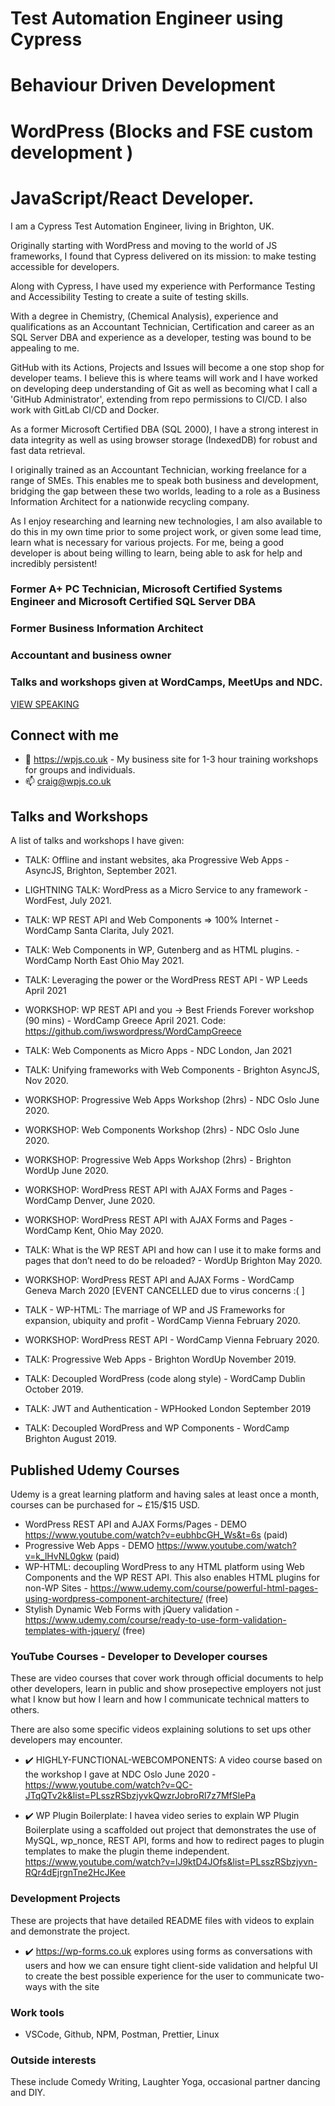 <!--![TECH](https://images.unsplash.com/photo-1519389950473-47ba0277781c?ixlib=rb-1.2.1&ixid=eyJhcHBfaWQiOjEyMDd9&auto=format&fit=crop&w=1350&q=80)-->
# Test Automation Engineer using Cypress
# Behaviour Driven Development

# WordPress (Blocks and FSE custom development )
# JavaScript/React Developer.

I am a Cypress Test Automation Engineer, living in Brighton, UK.

Originally starting with WordPress and moving to the world of JS frameworks, I found that Cypress delivered on its mission: to make testing accessible for developers.

Along with Cypress, I have used my experience with Performance Testing and Accessibility Testing to create a suite of testing skills.

With a degree in Chemistry, (Chemical Analysis), experience and qualifications as an Accountant Technician, Certification and career as an SQL Server DBA and experience as a developer, testing was bound to be appealing to me.

GitHub with its Actions, Projects and Issues will become a one stop shop for developer teams. I believe this is where teams will work and I have worked on developing deep understanding of Git as well as becoming what I call a 'GitHub Administrator', extending from repo permissions to CI/CD. I also work with GitLab CI/CD and Docker.

As a former Microsoft Certified DBA (SQL 2000), I have a strong interest in data integrity as well as using browser storage (IndexedDB) for robust and fast data retrieval.

I originally trained as an Accountant Technician, working freelance for a range of SMEs. This enables me to speak both business and development, bridging the gap between these two worlds, leading to a role as a Business Information Architect for a nationwide recycling company.

As I enjoy researching and learning new technologies, I am also available to do this in my own time prior to some project work, or given some lead time, learn what is necessary for various projects. For me, being a good developer is about being willing to learn, being able to ask for help and incredibly persistent!

### Former A+ PC Technician, Microsoft Certified Systems Engineer and Microsoft Certified SQL Server DBA
### Former Business Information Architect
### Accountant and business owner
### Talks and workshops given at WordCamps, MeetUps and NDC.
[VIEW SPEAKING](#talks-and-workshops)


## Connect with me
- 👯 https://wpjs.co.uk - My business site for 1-3 hour training workshops for groups and individuals.
- 📫 craig@wpjs.co.uk

## Talks and Workshops

A list of talks and workshops I have given: 

- TALK: Offline and instant websites, aka Progressive Web Apps - AsyncJS, Brighton, September 2021.

- LIGHTNING TALK: WordPress as a Micro Service to any framework - WordFest, July 2021.

- TALK: WP REST API and Web Components => 100% Internet - WordCamp Santa Clarita, July 2021.

- TALK: Web Components in WP, Gutenberg and as HTML plugins. - WordCamp North East Ohio May 2021.

- TALK: Leveraging the power or the WordPress REST API - WP Leeds April 2021

- WORKSHOP: WP REST API and you -> Best Friends Forever workshop (90 mins) - WordCamp Greece April 2021. Code: https://github.com/iwswordpress/WordCampGreece

- TALK: Web Components as Micro Apps - NDC London, Jan 2021

- TALK: Unifying frameworks with Web Components - Brighton AsyncJS, Nov 2020.

- WORKSHOP: Progressive Web Apps Workshop (2hrs) - NDC Oslo June 2020.

- WORKSHOP: Web Components Workshop (2hrs) - NDC Oslo June 2020.

- WORKSHOP: Progressive Web Apps Workshop (2hrs) - Brighton WordUp June 2020.

- WORKSHOP: WordPress REST API with AJAX Forms and Pages - WordCamp Denver, June 2020.

- WORKSHOP: WordPress REST API with AJAX Forms and Pages - WordCamp Kent, Ohio May 2020.

- TALK: What is the WP REST API and how can I use it to make forms and pages that don’t need to do be reloaded? - WordUp Brighton May 2020.

- WORKSHOP: WordPress REST API and AJAX Forms - WordCamp Geneva March 2020 [EVENT CANCELLED due to virus concerns :( ]

- TALK - WP-HTML: The marriage of WP and JS Frameworks for expansion, ubiquity and profit - WordCamp Vienna February 2020.

- WORKSHOP: WordPress REST API - WordCamp Vienna February 2020.

- TALK: Progressive Web Apps - Brighton WordUp November 2019.

- TALK: Decoupled WordPress (code along style) - WordCamp Dublin October 2019.

- TALK: JWT and Authentication - WPHooked London September 2019

- TALK: Decoupled WordPress and WP Components - WordCamp Brighton August 2019.


##  Published Udemy Courses

Udemy is a great learning platform and having sales at least once a month, courses can be purchased for ~ £15/$15 USD.

- WordPress REST API and AJAX Forms/Pages - DEMO https://www.youtube.com/watch?v=eubhbcGH_Ws&t=6s (paid)
- Progressive Web Apps - DEMO https://www.youtube.com/watch?v=k_lHvNL0gkw (paid)
- WP-HTML: decoupling WordPress to any HTML platform using Web Components and the WP REST API. This also enables HTML plugins for non-WP Sites - https://www.udemy.com/course/powerful-html-pages-using-wordpress-component-architecture/ (free)
- Stylish Dynamic Web Forms with jQuery validation - https://www.udemy.com/course/ready-to-use-form-validation-templates-with-jquery/ (free)


###  YouTube Courses - Developer to Developer courses

These are video courses that cover work through official documents to help other developers, learn in public and show prosepective employers not just what I know but how I learn and how I communicate technical matters to others.

There are also some specific videos explaining solutions to set ups other developers may encounter.

- :heavy_check_mark: HIGHLY-FUNCTIONAL-WEBCOMPONENTS: A video course based on the workshop I gave at NDC Oslo June 2020 - https://www.youtube.com/watch?v=QC-JTqQTv2k&list=PLsszRSbzjyvkQwzrJobroRl7z7MfSlePa 

- :heavy_check_mark: WP Plugin Boilerplate:  I havea video series to explain WP Plugin Boilerplate using a scaffolded out project that demonstrates the use of MySQL, wp_nonce, REST API, forms and how to redirect pages to plugin templates to make the plugin theme independent. https://www.youtube.com/watch?v=lJ9ktD4JOfs&list=PLsszRSbzjyvn-RQr4dEjrgnTne2HcJKee

### Development Projects

These are projects that have detailed README files with videos to explain and demonstrate the project.

- :heavy_check_mark: https://wp-forms.co.uk explores using forms as conversations with users and how we can ensure tight client-side validation and helpful UI to create the best possible experience for the user to communicate two-ways with the site 

###  Work tools

- VSCode, Github, NPM, Postman, Prettier, Linux

###  Outside interests

These include Comedy Writing, Laughter Yoga, occasional partner dancing and DIY.
